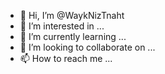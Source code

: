 - 👋 Hi, I’m @WaykNizTnaht
- 👀 I’m interested in ...
- 🌱 I’m currently learning ...
- 💞️ I’m looking to collaborate on ...
- 📫 How to reach me ...

<!---who are you what is this

Darkside? Iam Myanmmar




WaykNizTnaht/WaykNizTnaht is a ✨ special ✨ repository because its `README.md` (this file) appears on your GitHub profile.
You can click the Preview link to take a look at your changes.
--->
